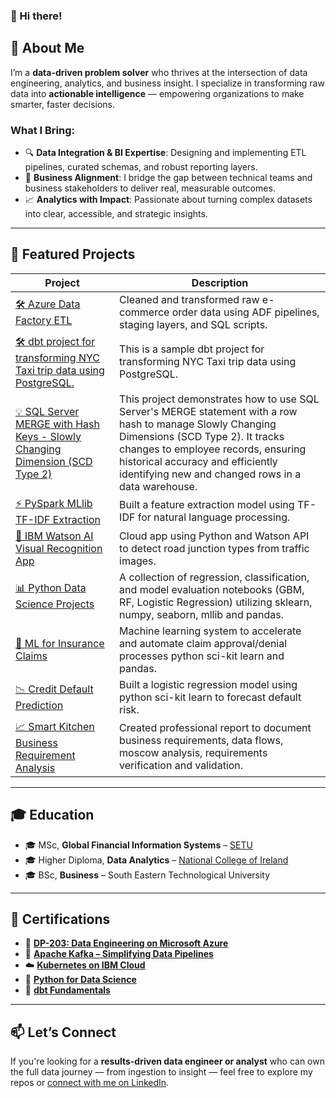 ### 👋 Hi there!

## 🚀 About Me

I’m a **data-driven problem solver** who thrives at the intersection of data engineering, analytics, and business insight. I specialize in transforming raw data into **actionable intelligence** — empowering organizations to make smarter, faster decisions.

### What I Bring:

- 🔍 **Data Integration & BI Expertise**: Designing and implementing ETL pipelines, curated schemas, and robust reporting layers.
- 🤝 **Business Alignment**: I bridge the gap between technical teams and business stakeholders to deliver real, measurable outcomes.
- 📈 **Analytics with Impact**: Passionate about turning complex datasets into clear, accessible, and strategic insights.

---

## 💼 Featured Projects

| Project | Description |
|--------|-------------|
| [🛠 Azure Data Factory ETL](https://github.com/JJRyan0/ETL_Raw_Transform_Curated_Schema/tree/main) | Cleaned and transformed raw e-commerce order data using ADF pipelines, staging layers, and SQL scripts. |
| [🛠 dbt project for transforming NYC Taxi trip data using PostgreSQL.](https://github.com/JJRyan0/NYC-Taxi-ETL-with-dbt-Core/tree/main) | This is a sample dbt project for transforming NYC Taxi trip data using PostgreSQL.
| [ 💡 SQL Server MERGE with Hash Keys - Slowly Changing Dimension (SCD Type 2)](https://github.com/JJRyan0/T_SQL_Scripts/blob/main/scd_type_2_hash_keys.md) | This project demonstrates how to use SQL Server's MERGE statement with a row hash to manage Slowly Changing Dimensions (SCD Type 2). It tracks changes to employee records, ensuring historical accuracy and efficiently identifying new and changed rows in a data warehouse.
| [⚡️ PySpark MLlib TF-IDF Extraction](https://github.com/JJRyan0/john-python-jupyter-notebooks/blob/master/Apache%20Spark%20(MLlib)%20-%20%20Extracting%20Text%20Features%20for%20TF-IDF.ipynb) | Built a feature extraction model using TF-IDF for natural language processing. |
| [🤖 IBM Watson AI Visual Recognition App](https://github.com/JJRyan0/ibm-watson-visual-recognition-system-identifying-junction-types) | Cloud app using Python and Watson API to detect road junction types from traffic images. |
| [📊 Python Data Science Projects](https://github.com/JJRyan0/john-python-jupyter-notebooks) | A collection of regression, classification, and model evaluation notebooks (GBM, RF, Logistic Regression) utilizing sklearn, numpy, seaborn, mllib and pandas. |
| [🧠 ML for Insurance Claims](https://gist.github.com/JJRyan0/0625271b52cf2ac5cfbffa79f1ab471f) | Machine learning system to accelerate and automate claim approval/denial processes python sci-kit learn and pandas. |
| [📉 Credit Default Prediction](https://github.com/JJRyan0/john-python-jupyter-notebooks/blob/master/KFold%20CV-Credit%20Card%20Default%20Prediction%20-%20Logistic%20Regression.ipynb) | Built a logistic regression model using python sci-kit learn to forecast default risk. |
| [📈 Smart Kitchen Business Requirement Analysis](https://github.com/JJRyan0/business-analyst-projects/blob/main/Business%20Analysis%20Data%20Flow%20-%20Smart%20Kitchen.pdf) | Created professional report to document business requirements, data flows, moscow analysis, requirements verification and validation. |

---

## 🎓 Education

- 🎓 MSc, **Global Financial Information Systems** – [SETU](https://www.wit.ie/schools/business/school_of_business/msc_in_gfis)  
- 🎓 Higher Diploma, **Data Analytics** – [National College of Ireland](http://courses.ncirl.ie/index.cfm/page/course/courseId/2372)  
- 🎓 BSc, **Business** – South Eastern Technological University  

---

## 📜 Certifications

- 📘 [**DP-203: Data Engineering on Microsoft Azure**](https://www.udemy.com/certificate/UC-66ebb2ee-c829-4ca3-9e92-0b86e3ae24d3/)
- 🧬 [**Apache Kafka – Simplifying Data Pipelines**](https://www.credly.com/badges/105fd5cb-1750-4690-ab75-86aaf63de1e3/linked_in)
- ☁️ [**Kubernetes on IBM Cloud**](https://www.credly.com/badges/a0d091ab-123b-435a-b48c-82cf2d8bc9a4/linked_in)
- 🐍 [**Python for Data Science**](https://www.credly.com/badges/c79e4eb4-7871-4889-a4eb-bbddcf12d3ba/linked_in)
- 🧱 [**dbt Fundamentals**](https://credentials.getdbt.com/8ff129f2-1223-47f4-85e9-06b5969bf1d4#acc.63xYluqf)

---

## 📫 Let’s Connect

If you're looking for a **results-driven data engineer or analyst** who can own the full data journey — from ingestion to insight — feel free to explore my repos or [connect with me on LinkedIn](https://www.linkedin.com/in/john-ryan-da/).

